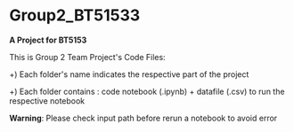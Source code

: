 # Group2_BT51533
**A Project for BT5153**

This is Group 2 Team Project's Code Files:

+) Each folder's name indicates the respective part of the project

+) Each folder contains : code notebook (.ipynb) + datafile (.csv) to run the respective notebook

**Warning**: Please check input path before rerun a notebook to avoid error

